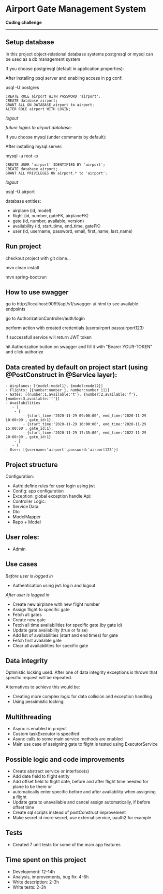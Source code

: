 # Airport Gate Management System

**Coding challenge**

---

## Setup database

In this project object-relational database systems postgresql or mysql can be used as a db management system

If you choose postgresql (default in application.properties):

After installing psql server and enabling access in pg conf:

psql -U postgres
```
CREATE ROLE airport WITH PASSWORD 'airport';
CREATE database airport;
GRANT ALL ON DATABASE airport to airport;
ALTER ROLE airport WITH LOGIN;
```

*logout*


*future logins to airport database:*

If you choose mysql (under comments by default):

After installing mysql server:

mysql -u root -p
```
CREATE USER 'airport' IDENTIFIED BY 'airport';
CREATE database airport;
GRANT ALL PRIVILEGES ON airport.* to 'airport';
```

*logout*

psql -U airport

database entities:
- airplane (id, model)
- flight (id, number, gateFK, airplaneFK)
- gate (id, number, available, version)
- availability (id, start_time, end_time, gateFK)
- user (id, username, password, email, first_name, last_name)

## Run project

checkout project with git clone...

mvn clean install

mvn spring-boot:run

## How to use swagger

go to http://localhost:9099/api/v1/swagger-ui.html to see available endpoints

go to AuthorizationController/auth/login

perform action with created credentials (user:airport pass:airport123) 

if successfull service will return JWT token

hit Authorization button on swagger and fill it with "Bearer YOUR-TOKEN" and click authorize

## Data created by default on project start (using @PostConstruct in @Service layer):
```
- Airplanes: [{model:model1}, {model:model2}]
- Flights: [{number:number_1, number:number_11}]
- Gates: [{number:1,available:'t'}, {number:2,available:'f'}, {number:3,available:'f'}]
- Availabilities
   - (
    - [
        - {start_time:'2020-11-29 09:00:00', end_time:'2020-11-29 10:00:00', gate_id:1},
        - {start_time:'2020-11-29 16:00:00', end_time:'2020-11-29 15:00:00', gate_id:1},
        - {start_time:'2020-11-29 17:35:00', end_time:'2022-11-29 20:00:00', gate_id:1}
    - ]
   - )
- User: [{username:'airport',password:'airport123'}]
```

## Project structure

Configuration:
- Auth: define rules for user login using jwt
- Config: app configuration
- Exception: global exception handle
Api:
- Controller
Logic:
- Service
Data:
- Dto
- ModelMapper
- Repo + Model

## User roles:

- Admin

## Use cases

*Before user is logged in*

- Authentication using jwt: login and logout

*After user is logged in*

- Create new airplane with new flight number
- Assign flight to specific gate
- Fetch all gates
- Create new gate
- Fetch all time availabilities for specific gate (by gate id)
- Update gate availability (true or false)
- Add list of availabilities (start and end times) for gate
- Fetch first available gate
- Clear all availabilities for specific gate

## Data integrity

Optimistic locking used.
After one of data integrity exceptions is thrown that specific request will be repeated.

Alternatives to achieve this would be:
- Creating more complex logic for data collision and exception handling
- Using pessimistic locking 

## Multithreading

- Async is enabled in project
- Custom taskExecutor is specified
- Async calls to some main service methods are enabled
- Main use case of assigning gate to flight is tested using ExecutorService

## Possible logic and code improvements

- Create abstract service or interface(s)
- Add date field to flight entity
- Add offset field to flight date, before and after flight time needed for plane to be there or
- automatically enter specific before and after availability when assigning a flight
- Update gate to unavailable and cancel assign automatically, if before offset time
- Create sql scripts instead of postConstruct improvement
- Make secret id more secret, use external service, oauth2 for example

## Tests

- Created 7 unit tests for some of the main app features

## Time spent on this project

- Development: 12-14h
- Analysis, improvements, bug fix: 4-6h
- Write description: 2-3h
- Write tests: 2-3h